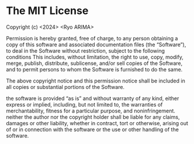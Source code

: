 The MIT License
===============

Copyright (c) &lt;2024&gt; &lt;Ryo ARIMA&gt;

Permission is hereby granted, free of charge, to any person obtaining a copy of this software and associated documentation files (the “Software”), to deal in the Software without restriction, subject to the following conditions This includes, without limitation, the right to use, copy, modify, merge, publish, distribute, sublicense, and/or sell copies of the Software, and to permit persons to whom the Software is furnished to do the same.

The above copyright notice and this permission notice shall be included in all copies or substantial portions of the Software.

the software is provided “as is” and without warranty of any kind, either express or implied, including, but not limited to, the warranties of merchantability, fitness for a particular purpose, and noninfringement.
neither the author nor the copyright holder shall be liable for any claims, damages or other liability, whether in contract, tort or otherwise, arising out of or in connection with the software or the use or other handling of the software.